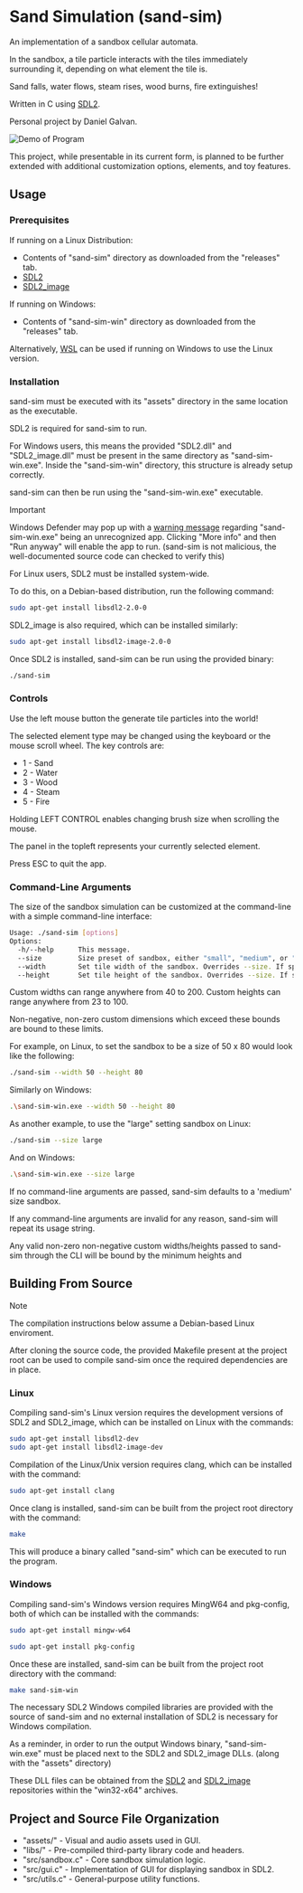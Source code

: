 # Sand Simulation (sand-sim)
An implementation of a sandbox cellular automata.

In the sandbox, a tile particle interacts with the tiles immediately surrounding it, depending on what element the tile is.

Sand falls, water flows, steam rises, wood burns, fire extinguishes!

Written in C using [SDL2](https://www.libsdl.org/).

Personal project by Daniel Galvan.

![Demo of Program](assets/demo/demo.gif)

This project, while presentable in its current form, is planned to be further extended with additional customization options, elements, and toy features.


## Usage
### Prerequisites

If running on a Linux Distribution:
- Contents of "sand-sim" directory as downloaded from the "releases" tab.
- [SDL2](https://github.com/libsdl-org/SDL/tree/SDL2)
- [SDL2_image](https://github.com/libsdl-org/SDL_image/tree/SDL2)

If running on Windows:
- Contents of "sand-sim-win" directory as downloaded from the "releases" tab.

Alternatively, [WSL](https://learn.microsoft.com/en-us/windows/wsl/install) can be used if running on Windows to use the Linux version.

### Installation

sand-sim must be executed with its "assets" directory in the same location as the executable.

SDL2 is required for sand-sim to run.

For Windows users, this means the provided "SDL2.dll" and "SDL2_image.dll" must be present in the same directory as "sand-sim-win.exe". Inside the "sand-sim-win" directory, this structure is already setup correctly.

sand-sim can then be run using the "sand-sim-win.exe" executable. 

> [!IMPORTANT]
> Windows Defender may pop up with a [warning message](https://superuser.com/questions/1553842/windows-protected-your-pc) regarding "sand-sim-win.exe" being an unrecognized app. Clicking "More info" and then "Run anyway" will enable the app to run. (sand-sim is not malicious, the well-documented source code can checked to verify this) 

For Linux users, SDL2 must be installed system-wide. 

To do this, on a Debian-based distribution, run the following command:

```bash
sudo apt-get install libsdl2-2.0-0
```

SDL2_image is also required, which can be installed similarly:

```bash
sudo apt-get install libsdl2-image-2.0-0
```

Once SDL2 is installed, sand-sim can be run using the provided binary:

```bash
./sand-sim
```

### Controls

Use the left mouse button the generate tile particles into the world!

The selected element type may be changed using the keyboard or the mouse scroll
wheel. The key controls are:

- 1 - Sand
- 2 - Water
- 3 - Wood
- 4 - Steam
- 5 - Fire

Holding LEFT CONTROL enables changing brush size when scrolling the mouse.

The panel in the topleft represents your currently selected element.

Press ESC to quit the app.


### Command-Line Arguments

The size of the sandbox simulation can be customized at the command-line with
a simple command-line interface:

```bash
Usage: ./sand-sim [options]
Options:
  -h/--help      This message.
  --size         Size preset of sandbox, either "small", "medium", or "large".
  --width        Set tile width of the sandbox. Overrides --size. If specified, height must be specified too.
  --height       Set tile height of the sandbox. Overrides --size. If specified, width must be specified too.
```

Custom widths can range anywhere from 40 to 200. 
Custom heights can range anywhere from 23 to 100.

Non-negative, non-zero custom dimensions which exceed these bounds are bound to
these limits.

For example, on Linux, to set the sandbox to be a size of 50 x 80 would look like the following:

```bash
./sand-sim --width 50 --height 80
```

Similarly on Windows:

```bash
.\sand-sim-win.exe --width 50 --height 80
```

As another example, to use the "large" setting sandbox on Linux:

```bash
./sand-sim --size large
```

And on Windows:
```bash
.\sand-sim-win.exe --size large
```

If no command-line arguments are passed, sand-sim defaults to a 'medium' size
sandbox.

If any command-line arguments are invalid for any reason, sand-sim will repeat
its usage string.

Any valid non-zero non-negative custom widths/heights passed to sand-sim through
the CLI will be bound by the minimum heights and


## Building From Source

> [!NOTE]
> The compilation instructions below assume a Debian-based Linux enviroment. 

After cloning the source code, the provided Makefile present at the project root 
can be used to compile sand-sim once the required dependencies are in place.

### Linux

Compiling sand-sim's Linux version requires the development versions of SDL2 and SDL2_image, which can be installed on Linux with the commands:

```bash
sudo apt-get install libsdl2-dev
sudo apt-get install libsdl2-image-dev
```

Compilation of the Linux/Unix version requires clang, which can be installed with the command:

```bash
sudo apt-get install clang
```

Once clang is installed, sand-sim can be built from the project root directory with the command:

```bash
make
```

This will produce a binary called "sand-sim" which can be executed to run the program.

### Windows

Compiling sand-sim's Windows version requires MingW64 and pkg-config, both of which can be installed with the commands:

```bash
sudo apt-get install mingw-w64
```

```bash
sudo apt-get install pkg-config
```

Once these are installed, sand-sim can be built from the project root directory with the command:

```bash
make sand-sim-win
```

The necessary SDL2 Windows compiled libraries are provided with the source of sand-sim and
no external installation of SDL2 is necessary for Windows compilation.

As a reminder, in order to run the output Windows binary, "sand-sim-win.exe" must be placed
next to the SDL2 and SDL2_image DLLs. (along with the "assets" directory)

These DLL files can be obtained from the [SDL2](https://github.com/libsdl-org/SDL/releases/tag/release-2.28.5) and [SDL2_image](https://github.com/libsdl-org/SDL_image/releases/tag/release-2.6.3) repositories within the "win32-x64" archives.

## Project and Source File Organization

- "assets/" - Visual and audio assets used in GUI.
- "libs/" - Pre-compiled third-party library code and headers.
- "src/sandbox.c" - Core sandbox simulation logic.
- "src/gui.c" - Implementation of GUI for displaying sandbox in SDL2.
- "src/utils.c" - General-purpose utility functions.

